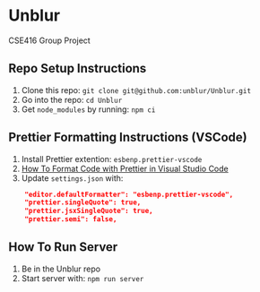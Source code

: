 # Unblur

CSE416 Group Project

## Repo Setup Instructions

1. Clone this repo: `git clone git@github.com:unblur/Unblur.git`
2. Go into the repo: `cd Unblur`
3. Get `node_modules` by running: `npm ci`

## Prettier Formatting Instructions (VSCode)

1. Install Prettier extention: `esbenp.prettier-vscode`
2. [How To Format Code with Prettier in Visual Studio Code](https://www.digitalocean.com/community/tutorials/code-formatting-with-prettier-in-visual-studio-code)
3. Update `settings.json` with:

```json
    "editor.defaultFormatter": "esbenp.prettier-vscode",
    "prettier.singleQuote": true,
    "prettier.jsxSingleQuote": true,
    "prettier.semi": false,
```

## How To Run Server

1. Be in the Unblur repo
2. Start server with: `npm run server`

